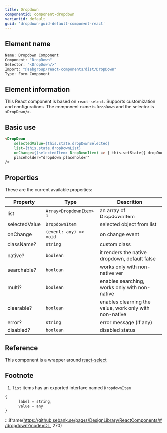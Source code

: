 ```yaml
---
title: Dropdown
componentid: component-dropdown
variantid: default
guid: 'dropdown-guid-default-component-react'
---
```


## Element name
```javascript
Name: Dropdown Component
Component: "DropDown"
Selector: "<DropDown/>"
Import: "@sebgroup/react-components/dist/DropDown"
Type: Form Component
```

## Element information 
This React component is based on `react-select`. Supports customization and configurations. The component name is `DropDown` and the selector is `<DropDown/>`.

## Basic use
```html
<DropDown
    selectedValue={this.state.dropDownSelected}
    list={this.state.dropDownList}
    onChange={(selectedItem: DropDownItem) => { this.setState({ dropDownSelected: selectedItem }) }}
    placeholder="dropdown placeholder"
/>
```

## Properties
These are the current available properties:

| Property       | Type                               | Descrition                                                     |
| -------------- | ---------------------------------- | -------------------------------------------------------------- |
| list           | `Array<DropdownItem>` <sup>1</sup> | an array of DropdownItem                                       |
| selectedValue  | `DropdownItem`                     | selected object from list                                      |
| onChange       | `(event: any) => void`             | on change event                                                |
| className?     | `string`                           | custom class                                                   |
| native?        | `boolean`                          | it renders the native dropdown, default false                  |
| searchable?    | `boolean`                          | works only with non-native ver                                 |
| multi?         | `boolean`                          | enables searching, works only with non-native                  |
| clearable?     | `boolean`                          | enables clearning the value, work only with non-native         |
| error?         | `string`                           | error message (if any)                                         |
| disabled?      | `boolean`                          | disabled status                                                |

## Reference
This component is a wrapper around [react-select](https://github.com/JedWatson/react-select)

## Footnote
1. `list` items has an exported interface named `DropdownItem`
```javascript
{
      label = string,
      value = any
}
```

:::iframe(https://github.sebank.se/pages/DesignLibrary/ReactComponents/#/dropdown?mode=DL, 270)